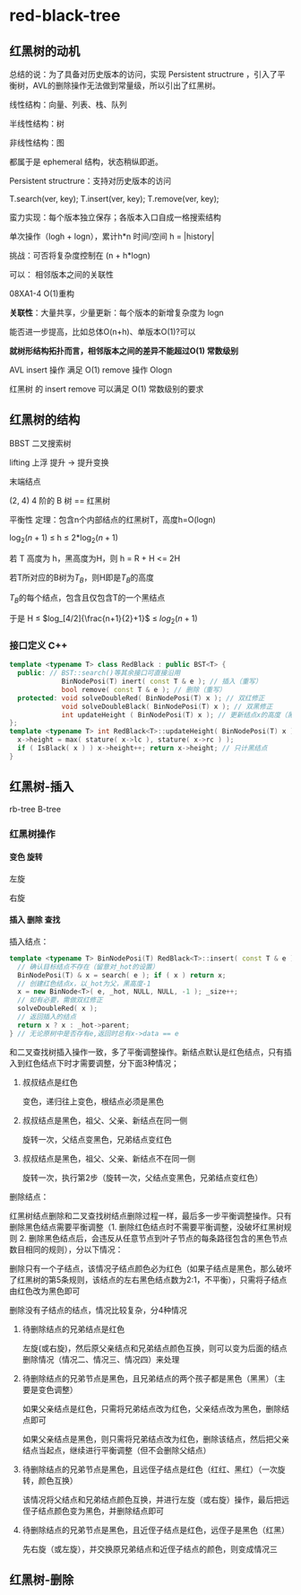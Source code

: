 # red-black-tree

## 红黑树的动机

总结的说：为了具备对历史版本的访问，实现 Persistent structrure ，引入了平衡树，AVL的删除操作无法做到常量级，所以引出了红黑树。

线性结构：向量、列表、栈、队列

半线性结构：树

非线性结构：图

都属于是 ephemeral 结构，状态稍纵即逝。

Persistent structrure：支持对历史版本的访问

T.search(ver, key); T.insert(ver, key); T.remove(ver, key);

蛮力实现：每个版本独立保存；各版本入口自成一格搜索结构

单次操作（logh + logn），累计h*n 时间/空间  h = |history|

挑战：可否将复杂度控制在 (n + h*logn)

可以： 相邻版本之间的关联性

08XA1-4 O(1)重构

**关联性**：大量共享，少量更新：每个版本的新增复杂度为 logn

能否进一步提高，比如总体O(n+h)、单版本O(1)?可以

**就树形结构拓扑而言，相邻版本之间的差异不能超过O(1) 常数级别**

AVL insert 操作 满足 O(1) remove 操作 Ologn

红黑树 的 insert remove 可以满足 O(1) 常数级别的要求

## 红黑树的结构

BBST 二叉搜索树

lifting 上浮 提升  -> 提升变换

末端结点

(2, 4) 4 阶的 B 树 == 红黑树

平衡性 
定理：包含n个内部结点的红黑树T，高度h=O(logn)

$\log_2{(n+1)}$ $\leq$ h $\leq$ 2*$\log_2{(n+1)}$

若 T 高度为 h，黑高度为H，则 h = R + H <= 2H

若T所对应的B树为$T_B$，则H即是$T_B$的高度

$T_B$的每个结点，包含且仅包含T的一个黑结点

于是 H $\leq$ $log_[4/2]{\frac{n+1}{2}+1}$ $\leq$ $log_2{(n+1)}$

### 接口定义 C++

```c++
template <typename T> class RedBlack : public BST<T> {
  public: // BST::search()等其余接口可直接沿用
             BinNodePosi(T) inert( const T & e ); // 插入（重写）
             bool remove( const T & e ); // 删除（重写）
  protected: void solveDoubleRed( BinNodePosi(T) x ); // 双红修正
             void solveDoubleBlack( BinNodePosi(T) x ); // 双黑修正
             int updateHeight ( BinNodePosi(T) x ); // 更新结点x的高度（黑高度）
};
template <typename T> int RedBlack<T>::updateHeight( BinNodePosi(T) x ) {
  x->height = max( stature( x->lc ), stature( x->rc ) );
  if ( IsBlack( x ) ) x->height++; return x->height; // 只计黑结点
}
```

## 红黑树-插入

rb-tree  B-tree

### 红黑树操作

#### 变色 旋转

左旋
<!-- 当前结点的父结点指针指向当前结点的右子结点
当前结点的右子结点指针指向当前结点的右子结点的左子结点
当前结点的右子节点的左子结点指针指向当前结点 -->

右旋

#### 插入 删除 查找

插入结点：

```c++
template <typename T> BinNodePosi(T) RedBlack<T>::insert( const T & e ) {
  // 确认目标结点不存在（留意对_hot的设置）
  BinNodePosi(T) & x = search( e ); if ( x ) return x;
  // 创建红色结点x，以_hot为父，黑高度-1
  x = new BinNode<T>( e, _hot, NULL, NULL, -1 ); _size++;
  // 如有必要，需做双红修正
  solveDoubleRed( x );
  // 返回插入的结点
  return x ? x : _hot->parent;
} // 无论原树中是否存有e,返回时总有x->data == e
```

和二叉查找树插入操作一致，多了平衡调整操作。新结点默认是红色结点，只有插入到红色结点下时才需要调整，分下面3种情况；

1. 叔叔结点是红色

   变色，递归往上变色，根结点必须是黑色

2. 叔叔结点是黑色，祖父、父亲、新结点在同一侧

   旋转一次，父结点变黑色，兄弟结点变红色

3. 叔叔结点是黑色，祖父、父亲、新结点不在同一侧

   旋转一次，执行第2步（旋转一次，父结点变黑色，兄弟结点变红色）

删除结点：

红黑树结点删除和二叉查找树结点删除过程一样，最后多一步平衡调整操作。只有删除黑色结点需要平衡调整（1. 删除红色结点时不需要平衡调整，没破坏红黑树规则 2. 删除黑色结点后，会违反从任意节点到叶子节点的每条路径包含的黑色节点数目相同的规则），分以下情况：

删除只有一个子结点，该情况子结点颜色必为红色（如果子结点是黑色，那么破坏了红黑树的第5条规则，该结点的左右黑色结点数为2:1，不平衡），只需将子结点由红色改为黑色即可

删除没有子结点的结点，情况比较复杂，分4种情况

1. 待删除结点的兄弟结点是红色

   左旋(或右旋)，然后原父亲结点和兄弟结点颜色互换，则可以变为后面的结点删除情况（情况二、情况三、情况四）来处理

2. 待删除结点的兄弟节点是黑色，且兄弟结点的两个孩子都是黑色（黑黑）（主要是变色调整）

   如果父亲结点是红色，只需将兄弟结点改为红色，父亲结点改为黑色，删除结点即可

   如果父亲结点是黑色，则只需将兄弟结点改为红色，删除该结点，然后把父亲结点当起点，继续进行平衡调整（但不会删除父结点）

3. 待删除结点的兄弟节点是黑色，且远侄子结点是红色（红红、黑红）（一次旋转，颜色互换）

   该情况将父结点和兄弟结点颜色互换，并进行左旋（或右旋）操作，最后把远侄子结点颜色变为黑色，并删除结点即可

4. 待删除结点的兄弟节点是黑色，且近侄子结点是红色，远侄子是黑色（红黑）

   先右旋（或左旋），并交换原兄弟结点和近侄子结点的颜色，则变成情况三

## 红黑树-删除
